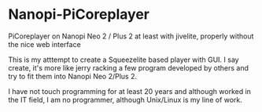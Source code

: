 # Nanopi-PiCoreplayer
PiCoreplayer on Nanopi Neo 2 / Plus 2 at least with jivelite, properly without the nice web interface

This is my atttempt to create a Squeezelite based player with GUI. I say create, it's more like jerry racking a few program developed by others and try to fit them into Nanopi Neo 2/Plus 2. 

I have not touch programming for at least 20 years and although worked in the IT field, I am no programmer, although Unix/Linux is my line of work.


